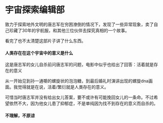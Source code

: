 # 宇宙探索编辑部

致力于探索地外文明的唐志军在穷困潦倒的情况下，发现了一些异常现象，卖了自己珍藏了30年的宇航服，和其他三位伙伴去探究真相的一个故事。

看完了也不太清楚这部片子讲了什么东西。

#### 人类存在在这个宇宙中的意义是什么

这是唐志军的女儿自杀前问唐志军的问题，电影中似乎也给出了回答：活着就是存在的意义

从一开始见到孙一通嚼的螺旋状的泡泡糖，到最后婚礼时演讲出现的螺旋dna画面。我觉得就是在说，活着/繁衍就是人类存在的意义。

可惜当时唐志军并没有给出女儿答案，要不或许有可能挽回女儿的一条命。不过希望依然不大，因为他女儿患了抑郁症，不是单纯因为找不到存在的意义而自杀的。

#### 不理解，不原谅





